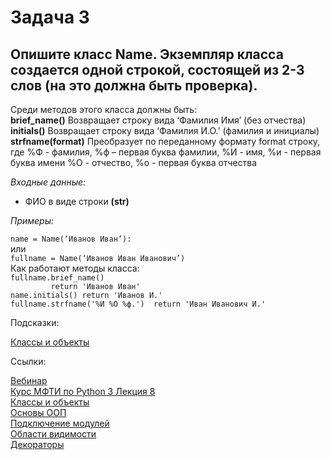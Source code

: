 <h1 >Задача 3</h1>
<h2>Опишите класс Name. Экземпляр класса создается одной строкой, состоящей из 2-3 слов (на это должна быть проверка).</h2>
<div class="example">
Среди методов этого класса должны быть:<br>
<strong>brief_name()</strong> Возвращает строку вида ‘Фамилия Имя’ (без отчества)<br>
<strong>initials()</strong> Возвращает строку вида ‘Фамилия И.О.’ (фамилия и инициалы)<br>
<strong>strfname(format)</strong> Преобразует по переданному формату format строку, где
%Ф - фамилия, %ф – первая буква фамилии,
    %И - имя, %и - первая буква имени
    %О - отчество, %о - первая буква отчества<br>
</div>
<p><i>Входные данные:</i></p>
<ul><li> ФИО в виде строки <strong>(str)</strong></li></ul>
<p><i>Примеры:</i></p>
<div class="example">
    <code>name = Name(‘Иванов Иван’):</code> <br>
    или <br>
    <code>fullname = Name(‘Иванов Иван Иванович’)</code> <br>
    Как работают методы класса: <br>
    <code>fullname.brief_name()
         return 'Иванов Иван'</code> <br>
    <code>name.initials() return 'Иванов И.'</code> <br>
    <code>fullname.strfname('%И %О %ф.')  return 'Иван Иванович И.'</code> <br>

</div>
<p>Подсказки:</p>
<div class="hint">
    <a href="https://pythonru.com/osnovy/klass-i-obekt-v-python">Классы и объекты</a>
</div>
<p>Ссылки:</p>
<a href="https://online.sbis.ru/shared/disk/cc167bcb-96f1-4238-914c-c9023f65851a">Вебинар</a>
<br>
<a href="https://youtu.be/1dpEusFf_xI">Курс МФТИ по Python 3 Лекция 8</a>
<br>
<a href="https://pythonru.com/osnovy/klass-i-obekt-v-python">Классы и объекты</a>
<br>
<a href="https://python-scripts.com/object-oriented-programming-in-python">Основы ООП</a>
<br>
<a href="https://pythonworld.ru/osnovy/rabota-s-modulyami-sozdanie-podklyuchenie-instrukciyami-import-i-from.html">Подключение модулей</a>
<br>
<a href="https://python-scripts.com/scope">Области видимости</a>
<br>
<a href="https://pythonworld.ru/osnovy/dekoratory.html">Декораторы</a>
